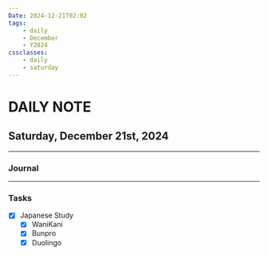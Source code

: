 ```yaml
---
Date: 2024-12-21T02:02
tags:
    - daily
    - December
    - Y2024
cssclasses:
    - daily
    - saturday
---
```

# DAILY NOTE
## Saturday, December 21st, 2024
***
### Journal

***
### Tasks
- [x] Japanese Study
    - [x] WaniKani
    - [x] Bunpro
    - [x] Duolingo
